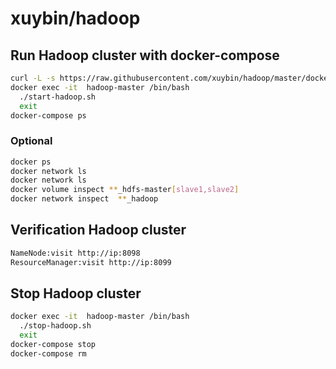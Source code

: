 # xuybin/hadoop
## Run Hadoop cluster with docker-compose
```bash
curl -L -s https://raw.githubusercontent.com/xuybin/hadoop/master/docker-compose.yml >docker-compose.yml && docker-compose up -d
docker exec -it  hadoop-master /bin/bash
  ./start-hadoop.sh
  exit
docker-compose ps
```

### Optional 
```bash
docker ps
docker network ls
docker network ls
docker volume inspect **_hdfs-master[slave1,slave2]
docker network inspect  **_hadoop
```

## Verification Hadoop cluster
```bash
NameNode:visit http://ip:8098
ResourceManager:visit http://ip:8099
```
## Stop Hadoop cluster
```bash
docker exec -it  hadoop-master /bin/bash
  ./stop-hadoop.sh
  exit
docker-compose stop
docker-compose rm
```
